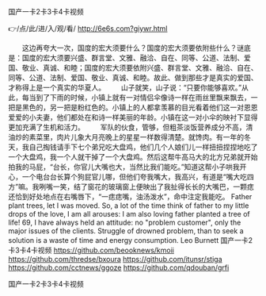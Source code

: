 
国产一卡2卡3卡4卡视频




👉/点/此/进/入/观/看/ http://6e6s.com?giywr.html




　　这边再夸大一次，国度的宏大须要什么？国度的宏大须要依附些什么？谜底是：国度的宏大须要兴盛、群言堂、文雅、融洽、自在、同等、公道、法制、爱国、敬业、真诚、和睦；国度的宏大须要依附兴盛、群言堂、文雅、融洽、自在、同等、公道、法制、爱国、敬业、真诚、和睦。故此、做到那些才是真实的爱国、才称得上是一个真实的华夏人。
　　山子就笑，山子说：“只要你能够喜欢。”从此，每当到了下雨的时候，小镇上就有一对情侣伞像诗一样在雨丝里飘来飘去，一把是黑色的，另一把是粉红色的。小镇上的人都拿羡慕的目光看着他们这一对恩恩爱爱的小夫妻，他们都处在和诗一样美丽的年龄。小镇在这一对小伞的映衬下显得更加充满了生机和活力。
　　军队的伙食，管够，但粗茶淡饭营养成分不高，清油炒的素菜里，肉片儿象大月亮晚上的星星一样数得清楚。就馋肉。有一年的冬天，我自己掏钱请手下七个弟兄吃大盘鸡，他们几个人娘们儿一样扭扭捏捏地吃了一个大盘鸡，我一个人就干掉了一个大盘鸡。然后这帮牛高马大的北方兄弟就开始拍我的马屁，“台长，你官儿大嘴也大，当然比我们能吃。”知道这帮小子哄我开心，一个电台台长算个狗屁官儿哪，但他们夸我嘴大，我高兴，有道是“嘴大吃四方”嘛。我咧嘴一笑，结了窗花的玻璃窗上便映出了我扯得长长的大嘴巴，一颗痣还恰到好处地点在右嘴唇下，“一痣痣嘴，油汤泼水”，命中注定我能吃。
Father plant trees, let I was moved.
So, a lot of the time think of father to my little drops of the love, I am all arouses: I am also loving father planted a tree of life!
69, I have always held an attitude: no "problem customer", only the major issues of the clients.
Struggle of drowned problem, than to seek a solution is a waste of time and energy consumption.
Leo Burnett
国产一卡2卡3卡4卡视频 https://github.com/beooknews/kmoii
https://github.com/thredse/bxoura
https://github.com/itunsr/stiga
https://github.com/cctnews/ggoze
https://github.com/qdouban/grfi





国产一卡2卡3卡4卡视频
